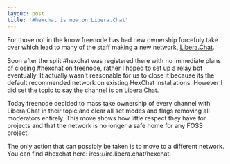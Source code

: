 ```yaml
---
layout: post
title: '#hexchat is now on Libera.Chat'
---
```


For those not in the know freenode has had new ownership forcefuly take over which lead to many of the staff making a new network, [Libera.Chat](https://libera.chat).

Soon after the split #hexchat was registered there with no immediate
plans of closing #hexchat on freenode, rather I hoped to set up a relay bot eventually. It actually wasn't reasonable for us to close it because its the default recommended network on existing HexChat installations. However I did set the topic to say the channel is on Libera.Chat.

Today freenode decided to mass take ownership of every channel
with Libera.Chat in their topic and clear all set modes and flags
removing all moderators entirely. This move shows how little respect they have for projects and that the network is no longer a safe home for any FOSS project.

The only action that can possibly be taken is to move to a different network. You can find #hexchat here: ircs://irc.libera.chat/hexchat.
